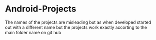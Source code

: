 # Android-Projects

The names of the projects are misleading but as when developed started out with a different name but the projects work exactly accorting to the main folder name on git hub
